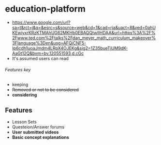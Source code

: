 # education-platform

- https://www.google.com/url?sa=t&rct=j&q=&esrc=s&source=web&cd=1&cad=rja&uact=8&ved=0ahUKEwiyxrKRzKTMAhUG62MKHb0EBAQQtwIIHDAA&url=https%3A%2F%2Fwww.ted.com%2Ftalks%2Fdan_meyer_math_curriculum_makeover%3Flanguage%3Den&usg=AFQjCNF5-Ip6cdh1uoaJmdm4LRpX4OJEKg&sig2=1Z35bueTjUM9dK-AaGt12Q&bvm=bv.120551593,d.cGc
- It's assumed users can read


###### Features key
- keeping
- ~~Removed or not to be considered~~
- **considering**

## Features
- Lesson Sets
- Questeion/Answer forums
- **User submitted videos**
- **Basic concept explanations**
